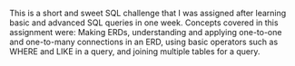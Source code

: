 This is a short and sweet SQL challenge that I was assigned after learning basic and advanced SQL queries in one week.
Concepts covered in this assignment were: Making ERDs, understanding and applying one-to-one and one-to-many connections in an ERD, using basic operators such as WHERE and LIKE in a query, and joining multiple tables for a query. 
